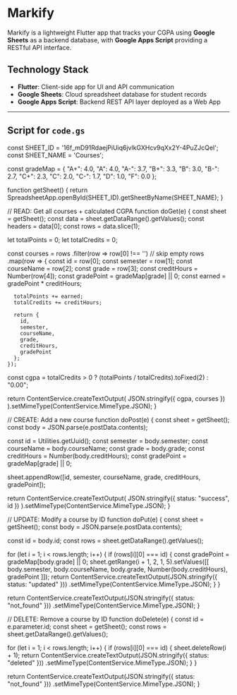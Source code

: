 # Markify

Markify is a lightweight Flutter app that tracks your CGPA using **Google Sheets** as a backend database, with **Google Apps Script** providing a RESTful API interface. 

## Technology Stack

- **Flutter**: Client-side app for UI and API communication
- **Google Sheets**: Cloud spreadsheet database for student records
- **Google Apps Script**: Backend REST API layer deployed as a Web App

---

## Script for `code.gs`
const SHEET_ID = '16f_mD91RdaejPiUiq6jvlkGXHcv9qXx2Y-4PuZJcQeI';
const SHEET_NAME = 'Courses';

const gradeMap = {
  "A+": 4.0, "A": 4.0,
  "A-": 3.7, "B+": 3.3,
  "B": 3.0, "B-": 2.7,
  "C+": 2.3, "C": 2.0,
  "C-": 1.7, "D": 1.0,
  "F": 0.0
};

function getSheet() {
  return SpreadsheetApp.openById(SHEET_ID).getSheetByName(SHEET_NAME);
}

// READ: Get all courses + calculated CGPA
function doGet(e) {
  const sheet = getSheet();
  const data = sheet.getDataRange().getValues();
  const headers = data[0];
  const rows = data.slice(1);

  let totalPoints = 0;
  let totalCredits = 0;

  const courses = rows
    .filter(row => row[0] !== '') // skip empty rows
    .map(row => {
      const id = row[0];
      const semester = row[1];
      const courseName = row[2];
      const grade = row[3];
      const creditHours = Number(row[4]);
      const gradePoint = gradeMap[grade] || 0;
      const earned = gradePoint * creditHours;

      totalPoints += earned;
      totalCredits += creditHours;

      return {
        id,
        semester,
        courseName,
        grade,
        creditHours,
        gradePoint
      };
    });

  const cgpa = totalCredits > 0 ? (totalPoints / totalCredits).toFixed(2) : "0.00";

  return ContentService.createTextOutput(
    JSON.stringify({ cgpa, courses })
  ).setMimeType(ContentService.MimeType.JSON);
}

// CREATE: Add a new course
function doPost(e) {
  const sheet = getSheet();
  const body = JSON.parse(e.postData.contents);

  const id = Utilities.getUuid();
  const semester = body.semester;
  const courseName = body.courseName;
  const grade = body.grade;
  const creditHours = Number(body.creditHours);
  const gradePoint = gradeMap[grade] || 0;

  sheet.appendRow([id, semester, courseName, grade, creditHours, gradePoint]);

  return ContentService.createTextOutput(
    JSON.stringify({ status: "success", id })
  ).setMimeType(ContentService.MimeType.JSON);
}

// UPDATE: Modify a course by ID
function doPut(e) {
  const sheet = getSheet();
  const body = JSON.parse(e.postData.contents);

  const id = body.id;
  const rows = sheet.getDataRange().getValues();

  for (let i = 1; i < rows.length; i++) {
    if (rows[i][0] === id) {
      const gradePoint = gradeMap[body.grade] || 0;
      sheet.getRange(i + 1, 2, 1, 5).setValues([[
        body.semester,
        body.courseName,
        body.grade,
        Number(body.creditHours),
        gradePoint
      ]]);
      return ContentService.createTextOutput(JSON.stringify({ status: "updated" }))
        .setMimeType(ContentService.MimeType.JSON);
    }
  }

  return ContentService.createTextOutput(JSON.stringify({ status: "not_found" }))
    .setMimeType(ContentService.MimeType.JSON);
}

// DELETE: Remove a course by ID
function doDelete(e) {
  const id = e.parameter.id;
  const sheet = getSheet();
  const rows = sheet.getDataRange().getValues();

  for (let i = 1; i < rows.length; i++) {
    if (rows[i][0] === id) {
      sheet.deleteRow(i + 1);
      return ContentService.createTextOutput(JSON.stringify({ status: "deleted" }))
        .setMimeType(ContentService.MimeType.JSON);
    }
  }

  return ContentService.createTextOutput(JSON.stringify({ status: "not_found" }))
    .setMimeType(ContentService.MimeType.JSON);
}

